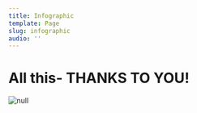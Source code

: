 ```yaml
---
title: Infographic
template: Page
slug: infographic
audio: ''
---
```

# All this- THANKS TO YOU!

![null](/images/uploads/le0517_infographic_va_large.jpg)
